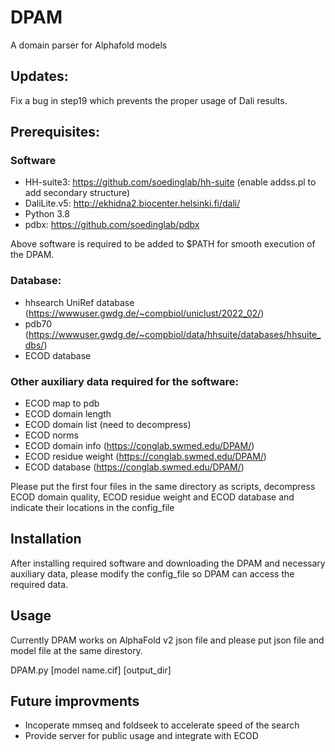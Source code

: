 # DPAM
A domain parser for Alphafold models

## Updates:
Fix a bug in step19 which prevents the proper usage of Dali results.
## Prerequisites:
### Software
- HH-suite3: https://github.com/soedinglab/hh-suite (enable addss.pl to add secondary structure)
- DaliLite.v5: http://ekhidna2.biocenter.helsinki.fi/dali/
- Python 3.8 
- pdbx: https://github.com/soedinglab/pdbx

Above software is required to be added to $PATH for smooth execution of the DPAM. 
### Database:
- hhsearch UniRef database (https://wwwuser.gwdg.de/~compbiol/uniclust/2022_02/)
- pdb70 (https://wwwuser.gwdg.de/~compbiol/data/hhsuite/databases/hhsuite_dbs/)
- ECOD database 
### Other auxiliary data required for the software:
- ECOD map to pdb
- ECOD domain length
- ECOD domain list (need to decompress)
- ECOD norms 
- ECOD domain info (https://conglab.swmed.edu/DPAM/)
- ECOD residue weight (https://conglab.swmed.edu/DPAM/)
- ECOD database (https://conglab.swmed.edu/DPAM/)

Please put the first four files in the same directory as scripts, decompress ECOD domain quality, ECOD residue weight and ECOD database and indicate their locations in the config_file

## Installation
After installing required software and downloading the DPAM and necessary auxiliary data, please modify the config_file so DPAM can access the required data. 

## Usage
Currently DPAM works on AlphaFold v2 json file and please put json file and model file at the same direstory. 

DPAM.py [model name.cif] [output_dir]

## Future improvments
- Incoperate mmseq and foldseek to accelerate speed of the search
- Provide server for public usage and integrate with ECOD
